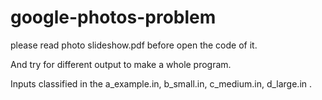 # google-photos-problem
please read photo slideshow.pdf before open the code of it.


And try for different output to make a whole program.


Inputs classified in the a_example.in, b_small.in, c_medium.in, d_large.in  .
